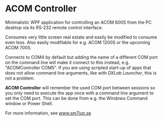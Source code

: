 # ACOM Controller
Minimalistic WPF application for controlling an ACOM 600S from the 
PC desktop via its RS-232 remote control interface. 

Consumes very little screen real estate and easily be 
modified to consume even less. Also easily modifiable for 
e.g. ACOM 1200S or the upcoming ACOM 700S. 

Connects to COM4 by default but adding the name of a different COM 
port on the command line will make it connect to this instead, 
e.g. "ACOMController COM5". If you are using scripted start-up of 
apps that does not allow command line arguments, like with *DXLab 
Launcher*, this is not a problem. 

**ACOM Controller** will remember the used COM port between sessions so 
you only need to execute the app once with a command line argument 
to set the COM port. This can be done from e.g. the Windows Command 
window or Power Shell. 

For more information, see www.sm7iun.se
